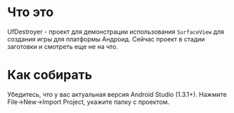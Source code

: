 # Что это

UfDestroyer - проект для демонстрации использования `SurfaceView` для создания игры для платформы Андроид. Сейчас проект в стадии заготовки и смотреть еще не на что.

# Как собирать

Убедитесь, что у вас актуальная версия Android Studio (1.3.1+). Нажмите File->New->Import Project, укажите папку с проектом.